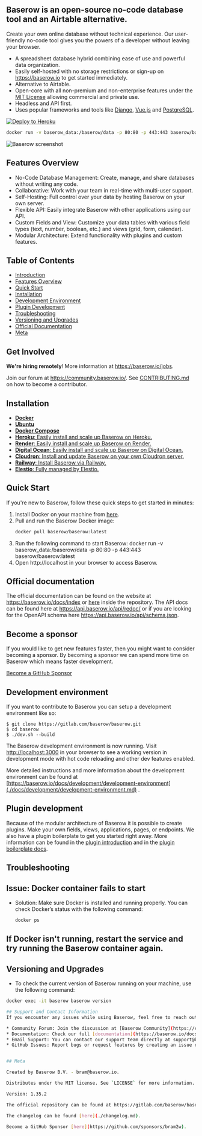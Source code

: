 ## Baserow is an open-source no-code database tool and an Airtable alternative.

Create your own online database without technical experience. Our user-friendly no-code
tool gives you the powers of a developer without leaving your browser.

* A spreadsheet database hybrid combining ease of use and powerful data organization.
* Easily self-hosted with no storage restrictions or sign-up on https://baserow.io to
  get started immediately.
* Alternative to Airtable.
* Open-core with all non-premium and non-enterprise features under
  the [MIT License](https://choosealicense.com/licenses/mit/) allowing commercial and
  private use.
* Headless and API first.
* Uses popular frameworks and tools like [Django](https://www.djangoproject.com/),
  [Vue.js](https://vuejs.org/) and [PostgreSQL](https://www.postgresql.org/).

[![Deploy to Heroku](https://www.herokucdn.com/deploy/button.svg)](https://www.heroku.com/deploy/?template=https://github.com/bram2w/baserow/tree/master)

```bash
docker run -v baserow_data:/baserow/data -p 80:80 -p 443:443 baserow/baserow:1.35.2
```
![Baserow screenshot](docs/assets/screenshot.png "Baserow screenshot")

## Features Overview
* No-Code Database Management: Create, manage, and share databases without writing any code.
* Collaborative: Work with your team in real-time with multi-user support.
* Self-Hosting: Full control over your data by hosting Baserow on your own server.
* Flexible API: Easily integrate Baserow with other applications using our API.
* Custom Fields and View: Customize your data tables with various field types (text, number, boolean, etc.) and views (grid, form, calendar).
* Modular Architecture: Extend functionality with plugins and custom features.

## Table of Contents
- [Introduction](#baserow-is-an-open-source-no-code-database-tool-and-airtable-alternative)
- [Features Overview](#features-overview)
- [Quick Start](#quick-start)
- [Installation](#installation)
- [Development Environment](#development-environment)
- [Plugin Development](#plugin-development)
- [Troubleshooting](#troubleshooting)
- [Versioning and Upgrades](#versioning-and-upgrades)
- [Official Documentation](#official-documentation)
- [Meta](#meta)




## Get Involved

**We're hiring remotely**! More information at https://baserow.io/jobs.

Join our forum at https://community.baserow.io/. See
[CONTRIBUTING.md](./CONTRIBUTING.md) on how to become a contributor.

## Installation

* [**Docker**](docs/installation/install-with-docker.md)
* [**Ubuntu**](docs/installation/install-on-ubuntu.md)
* [**Docker Compose** ](docs/installation/install-with-docker-compose.md)
* [**Heroku**: Easily install and scale up Baserow on Heroku.](docs/installation/install-on-heroku.md)
* [**Render**: Easily install and scale up Baserow on Render.](docs/installation/install-on-render.md)
* [**Digital Ocean**: Easily install and scale up Baserow on Digital Ocean.](docs/installation/install-on-digital-ocean.md)
* [**Cloudron**: Install and update Baserow on your own Cloudron server.](docs/installation/install-on-cloudron.md)
* [**Railway**: Install Baserow via Railway.](docs/installation/install-on-railway.md)
* [**Elestio**: Fully managed by Elestio.](https://elest.io/open-source/baserow)


## Quick Start
If you're new to Baserow, follow these quick steps to get started in minutes:
1. Install Docker on your machine from [here](https://www.docker.com/get-started).
2. Pull and run the Baserow Docker image:
   ```bash
   docker pull baserow/baserow:latest
3. Run the following command to start Baserow:
   docker run -v baserow_data:/baserow/data -p 80:80 -p 443:443 baserow/baserow:latest
4. Open http://localhost in your browser to access Baserow.


## Official documentation

The official documentation can be found on the website at https://baserow.io/docs/index
or [here](./docs/index.md) inside the repository. The API docs can be found here at
https://api.baserow.io/api/redoc/ or if you are looking for the OpenAPI schema here
https://api.baserow.io/api/schema.json.

## Become a sponsor

If you would like to get new features faster, then you might want to consider becoming a
sponsor. By becoming a sponsor we can spend more time on Baserow which means faster
development.

[Become a GitHub Sponsor](https://github.com/sponsors/bram2w)

## Development environment

If you want to contribute to Baserow you can setup a development environment like so:

```
$ git clone https://gitlab.com/baserow/baserow.git
$ cd baserow
$ ./dev.sh --build
```

The Baserow development environment is now running.
Visit [http://localhost:3000](http://localhost:3000) in your browser to see a working
version in development mode with hot code reloading and other dev features enabled.

More detailed instructions and more information about the development environment can be
found
at [https://baserow.io/docs/development/development-environment](./docs/development/development-environment.md)
.

## Plugin development

Because of the modular architecture of Baserow it is possible to create plugins. Make
your own fields, views, applications, pages, or endpoints. We also have a plugin
boilerplate to get you started right away. More information can be found in the
[plugin introduction](./docs/plugins/introduction.md) and in the
[plugin boilerplate docs](./docs/plugins/boilerplate.md).

## Troubleshooting
## Issue: Docker container fails to start
* Solution: Make sure Docker is installed and running properly. You can check Docker’s status with the following command:
  ```bash
  docker ps
## If Docker isn't running, restart the service and try running the Baserow container again.


## Versioning and Upgrades
* To check the current version of Baserow running on your machine, use the following command:
```bash
docker exec -it baserow baserow version

## Support and Contact Information
If you encounter any issues while using Baserow, feel free to reach out to the support team or use the following resources:

* Community Forum: Join the discussion at [Baserow Community](https://community.baserow.io/).
* Documentation: Check our full [documentation](https://baserow.io/docs) for detailed guides and troubleshooting tips.
* Email Support: You can contact our support team directly at support@baserow.io.
* GitHub Issues: Report bugs or request features by creating an issue on our [GitHub repository](https://github.com/bram2w/baserow/issues).


## Meta

Created by Baserow B.V. - bram@baserow.io.

Distributes under the MIT license. See `LICENSE` for more information.

Version: 1.35.2

The official repository can be found at https://gitlab.com/baserow/baserow.

The changelog can be found [here](./changelog.md).

Become a GitHub Sponsor [here](https://github.com/sponsors/bram2w).
